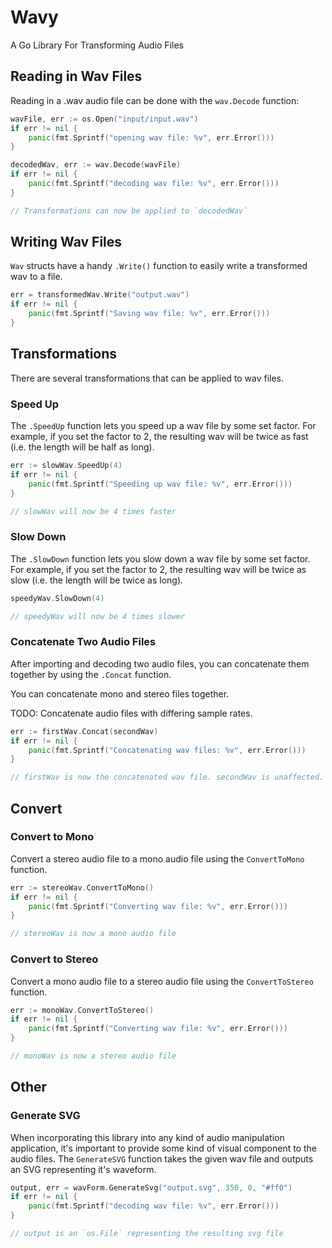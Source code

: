 # Wavy

A Go Library For Transforming Audio Files

## Reading in Wav Files

Reading in a .wav audio file can be done with the `wav.Decode` function:

```go
wavFile, err := os.Open("input/input.wav")
if err != nil {
    panic(fmt.Sprintf("opening wav file: %v", err.Error()))
}

decodedWav, err := wav.Decode(wavFile)
if err != nil {
    panic(fmt.Sprintf("decoding wav file: %v", err.Error()))
}

// Transformations can now be applied to `decodedWav`
```

## Writing Wav Files

`Wav` structs have a handy `.Write()` function to easily write a transformed
wav to a file.

```go
err = transformedWav.Write("output.wav")
if err != nil {
    panic(fmt.Sprintf("Saving wav file: %v", err.Error()))
}
```

## Transformations

There are several transformations that can be applied to wav files.

### Speed Up

The `.SpeedUp` function lets you speed up a wav file by some set factor.
For example, if you set the factor to 2, the resulting wav will be twice
as fast (i.e. the length will be half as long).

```go
err := slowWav.SpeedUp(4)
if err != nil {
    panic(fmt.Sprintf("Speeding up wav file: %v", err.Error()))
}

// slowWav will now be 4 times faster
```

### Slow Down

The `.SlowDown` function lets you slow down a wav file by some set factor.
For example, if you set the factor to 2, the resulting wav will be twice
as slow (i.e. the length will be twice as long).

```go
speedyWav.SlowDown(4)

// speedyWav will now be 4 times slower
```

### Concatenate Two Audio Files

After importing and decoding two audio files, you can concatenate them together
by using the `.Concat` function.

You can concatenate mono and stereo files together.

TODO: Concatenate audio files with differing sample rates.

```go
err := firstWav.Concat(secondWav)
if err != nil {
    panic(fmt.Sprintf("Concatenating wav files: %v", err.Error()))
}

// firstWav is now the concatenated wav file. secondWav is unaffected.
```

## Convert

### Convert to Mono

Convert a stereo audio file to a mono audio file using the `ConvertToMono` function.

```go
err := stereoWav.ConvertToMono()
if err != nil {
    panic(fmt.Sprintf("Converting wav file: %v", err.Error()))
}

// stereoWav is now a mono audio file
```

### Convert to Stereo

Convert a mono audio file to a stereo audio file using the `ConvertToStereo` function.

```go
err := monoWav.ConvertToStereo()
if err != nil {
    panic(fmt.Sprintf("Converting wav file: %v", err.Error()))
}

// monoWav is now a stereo audio file
```

## Other

### Generate SVG

When incorporating this library into any kind of audio manipulation application,
it's important to provide some kind of visual component to the audio files. The
`GenerateSVG` function takes the given wav file and outputs an SVG representing
it's waveform.

```go
output, err = wavForm.GenerateSvg("output.svg", 350, 0, "#ff0")
if err != nil {
    panic(fmt.Sprintf("decoding wav file: %v", err.Error()))
}

// output is an `os.File` representing the resulting svg file
```

